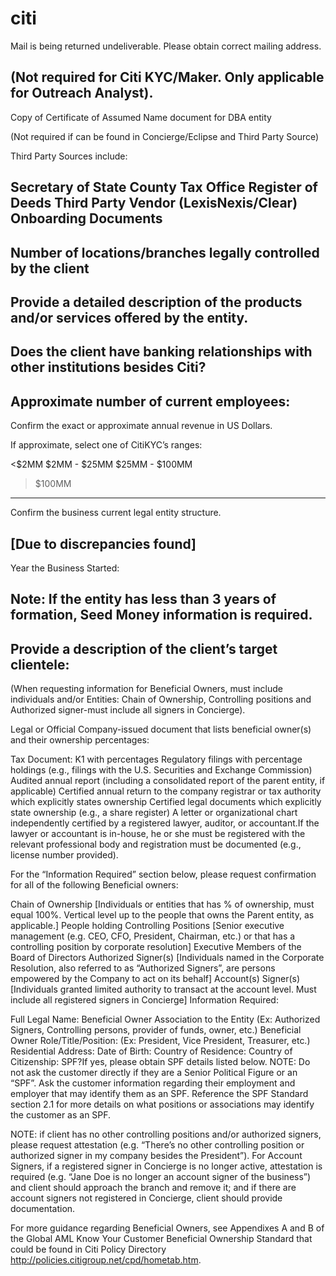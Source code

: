 # citi


	
Mail is being returned undeliverable.  Please obtain correct mailing address.

(Not required for Citi KYC/Maker. Only applicable for Outreach Analyst).
----------
Copy of Certificate of Assumed Name document for DBA entity

(Not required if can be found in Concierge/Eclipse and Third Party Source)

Third Party Sources include:

Secretary of State
County Tax Office
Register of Deeds
Third Party Vendor (LexisNexis/Clear)
Onboarding Documents
----------
Number of locations/branches legally controlled by the client
----------
Provide a detailed description of the products and/or services offered by the entity.
---------
Does the client have banking relationships with other institutions besides Citi?
---------
Approximate number of current employees:
---------
Confirm the exact or approximate annual revenue in US Dollars.

If approximate, select one of CitiKYC’s ranges:

<$2MM
$2MM - $25MM
$25MM - $100MM
>$100MM
----------
	
Confirm the business current legal entity structure.

 [Due to discrepancies found]
 ----------
 	
Year the Business Started:

Note: If the entity has less than 3 years of formation, Seed Money information is required.
----------
Provide a description of the client’s target clientele:
-----------
(When requesting information for Beneficial Owners, must include individuals and/or Entities: Chain of Ownership, Controlling positions and Authorized signer-must include all signers in Concierge).

Legal or Official Company-issued document that lists beneficial owner(s) and their ownership percentages:

Tax Document: K1 with percentages
Regulatory filings with percentage holdings (e.g., filings with the U.S. Securities and Exchange Commission)
Audited annual report (including a consolidated report of the parent entity, if applicable)
Certified annual return to the company registrar or tax authority which explicitly states ownership
Certified legal documents which explicitly state ownership (e.g., a share register)
A letter or organizational chart independently certified by a registered lawyer, auditor, or accountant.If the lawyer or accountant is in-house, he or she must be registered with the relevant professional body and registration must be documented (e.g., license number provided).

For the “Information Required” section below, please request confirmation for all of the following Beneficial owners:

 Chain of Ownership [Individuals or entities that has % of ownership, must equal 100%. Vertical level up to the people that owns the Parent entity, as applicable.]
People holding Controlling Positions [Senior executive management (e.g. CEO, CFO, President, Chairman, etc.) or that has a controlling position by corporate resolution]
Executive Members of the Board of Directors
Authorized Signer(s) [Individuals named in the Corporate Resolution, also referred to as “Authorized Signers”, are persons empowered by the Company to act on its behalf]
Account(s) Signer(s) [Individuals granted limited authority to transact at the account level. Must include all registered signers in Concierge]
Information Required:

Full Legal Name:
Beneficial Owner Association to the Entity
(Ex: Authorized Signers, Controlling persons, provider of funds, owner, etc.)
Beneficial Owner Role/Title/Position:
(Ex: President, Vice President, Treasurer, etc.)
Residential Address:
Date of Birth:
Country of Residence:
Country of Citizenship:
SPF?If yes, please obtain SPF details listed below.
NOTE: Do not ask the customer directly if they are a Senior Political Figure or an “SPF”. Ask the customer information regarding their employment and employer that may identify them as an SPF. Reference the SPF Standard section 2.1 for more details on what positions or associations may identify the customer as an SPF.
 

NOTE: if client has no other controlling positions and/or authorized signers, please request attestation (e.g. “There’s no other controlling position or authorized signer in my company besides the President”). For Account Signers, if a registered signer in Concierge is no longer active, attestation is required (e.g. “Jane Doe is no longer an account signer of the business”) and client should approach the branch and remove it; and if there are account signers not registered in Concierge, client should provide documentation.

For more guidance regarding Beneficial Owners, see Appendixes A and B of the Global AML Know Your Customer Beneficial Ownership Standard that could be found in Citi Policy Directory http://policies.citigroup.net/cpd/hometab.htm.
